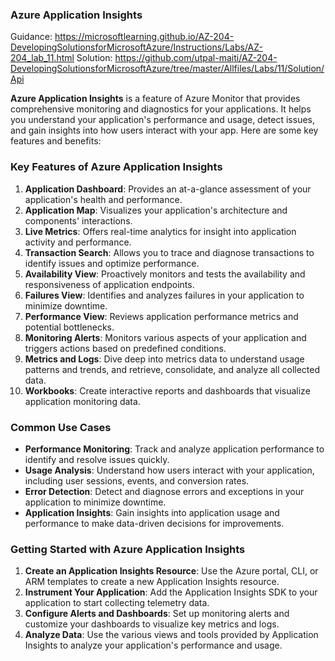 ### Azure Application Insights

Guidance:
https://microsoftlearning.github.io/AZ-204-DevelopingSolutionsforMicrosoftAzure/Instructions/Labs/AZ-204_lab_11.html
Solution:
https://github.com/utpal-maiti/AZ-204-DevelopingSolutionsforMicrosoftAzure/tree/master/Allfiles/Labs/11/Solution/Api

**Azure Application Insights** is a feature of Azure Monitor that provides comprehensive monitoring and diagnostics for your applications. It helps you understand your application's performance and usage, detect issues, and gain insights into how users interact with your app. Here are some key features and benefits:

### Key Features of Azure Application Insights

1. **Application Dashboard**: Provides an at-a-glance assessment of your application's health and performance.
2. **Application Map**: Visualizes your application's architecture and components' interactions.
3. **Live Metrics**: Offers real-time analytics for insight into application activity and performance.
4. **Transaction Search**: Allows you to trace and diagnose transactions to identify issues and optimize performance.
5. **Availability View**: Proactively monitors and tests the availability and responsiveness of application endpoints.
6. **Failures View**: Identifies and analyzes failures in your application to minimize downtime.
7. **Performance View**: Reviews application performance metrics and potential bottlenecks.
8. **Monitoring Alerts**: Monitors various aspects of your application and triggers actions based on predefined conditions.
9. **Metrics and Logs**: Dive deep into metrics data to understand usage patterns and trends, and retrieve, consolidate, and analyze all collected data.
10. **Workbooks**: Create interactive reports and dashboards that visualize application monitoring data.

### Common Use Cases

- **Performance Monitoring**: Track and analyze application performance to identify and resolve issues quickly.
- **Usage Analysis**: Understand how users interact with your application, including user sessions, events, and conversion rates.
- **Error Detection**: Detect and diagnose errors and exceptions in your application to minimize downtime.
- **Application Insights**: Gain insights into application usage and performance to make data-driven decisions for improvements.

### Getting Started with Azure Application Insights

1. **Create an Application Insights Resource**: Use the Azure portal, CLI, or ARM templates to create a new Application Insights resource.
2. **Instrument Your Application**: Add the Application Insights SDK to your application to start collecting telemetry data.
3. **Configure Alerts and Dashboards**: Set up monitoring alerts and customize your dashboards to visualize key metrics and logs.
4. **Analyze Data**: Use the various views and tools provided by Application Insights to analyze your application's performance and usage.

